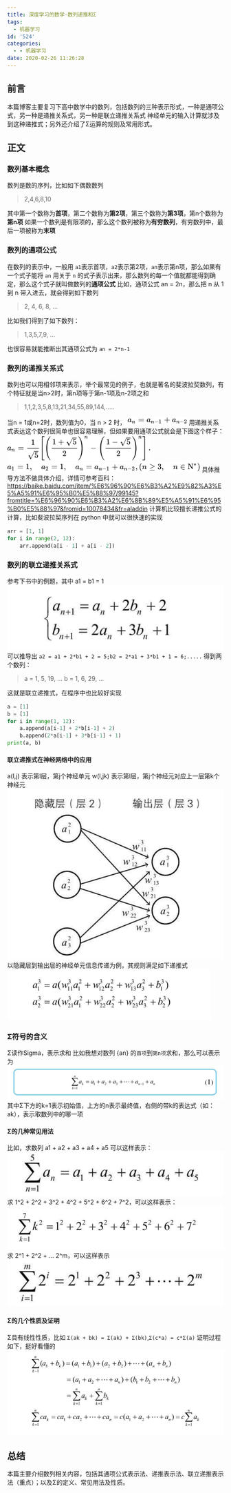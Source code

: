 ```yaml
---
title: 深度学习的数学-数列递推和Σ
tags:
  - 机器学习
id: '524'
categories:
  - - 机器学习
date: 2020-02-26 11:26:28
---
```




## 前言

本篇博客主要复习下高中数学中的数列，包括数列的三种表示形式，一种是通项公式，另一种是递推关系式，另一种是联立递推关系式 神经单元的输入计算就涉及到这种递推式；另外还介绍了Σ运算的规则及常用形式。

## 正文

### 数列基本概念

数列是数的序列，比如如下偶数数列

> 2,4,6,8,10

其中第一个数称为**首项**，第二个数称为**第2项**，第三个数称为**第3项**，第n个数称为**第n项** 如果一个数列是有限项的，那么这个数列被称为**有穷数列**，有穷数列中，最后一项被称为**末项**

### 数列的通项公式

在数列的表示中，一般用 `a1`表示首项，`a2`表示第2项，`an`表示第n项，那么如果有一个式子能将 `an` 用关于 `n` 的式子表示出来，那么数列的每一个值就都能得到确定，那么这个式子就叫做数列的**通项公式** 比如，通项公式 an = 2n，那么把 n 从 1 到 n 带入进去，就会得到如下数列

> 2, 4, 6, 8, ...

比如我们得到了如下数列：

> 1,3,5,7,9, ...

也很容易就能推断出其通项公式为 `an = 2*n-1`

### 数列的递推关系式

数列也可以用相邻项来表示，举个最常见的例子，也就是著名的斐波拉契数列，有个特征就是当n>2时，第n项等于第n-1项及n-2项之和

> 1,1,2,3,5,8,13,21,34,55,89,144,.....

当n = 1或n=2时，数列值为0，当 n > 2 时， [![](../static/uploads/2020/02/80b891031290cc8affe7b048dd1b5acc.png)](../static/uploads/2020/02/80b891031290cc8affe7b048dd1b5acc.png) 用递推关系式表达这个数列很简单也很容易理解，但如果要用通项公式就会是下图这个样子： [![](../static/uploads/2020/02/1f2f6ddd2529ed80bacbe32beeee154b.png)](../static/uploads/2020/02/1f2f6ddd2529ed80bacbe32beeee154b.png) [![](../static/uploads/2020/02/3e17be8393d898540afd2ef558f68483.png)](../static/uploads/2020/02/3e17be8393d898540afd2ef558f68483.png) 具体推导方法不做具体介绍，详情可参考百科：https://baike.baidu.com/item/%E6%96%90%E6%B3%A2%E9%82%A3%E5%A5%91%E6%95%B0%E5%88%97/99145?fromtitle=%E6%96%90%E6%B3%A2%E6%8B%89%E5%A5%91%E6%95%B0%E5%88%97&fromid=10078434&fr=aladdin 计算机比较擅长递推公式的计算，比如斐波拉契序列在 python 中就可以很快速的实现

```python
arr = [1, 1]
for i in range(2, 12):
    arr.append(a[i - 1] + a[i - 2])
```

### 数列的联立递推关系式

参考下书中的例题，其中 a1 = b1 = 1 [![](../static/uploads/2020/02/d36678b14e051aed092af24d661601c6.png)](../static/uploads/2020/02/d36678b14e051aed092af24d661601c6.png) 可以推导出 `a2 = a1 + 2*b1 + 2 = 5;b2 = 2*a1 + 3*b1 + 1 = 6;.....` 得到两个数列：

> a = 1, 5, 19, ... b = 1, 6, 29, ...

这就是联立递推式，在程序中也比较好实现

```python
a = [1]
b = [1]
for i in range(1, 12):
    a.append(a[i-1] + 2*b[i-1] + 2)
    b.append(2*a[i-1] + 3*b[i-1] + 1)
print(a, b)
```

#### 联立递推式在神经网络中的应用

a(l,j) 表示第l层，第j个神经单元 w(l,jk) 表示第l层，第j个神经元对应上一层第k个神经元 [![](../static/uploads/2020/02/759b7cf0ea5cceb7c62ccdca55a83a90.png)](../static/uploads/2020/02/759b7cf0ea5cceb7c62ccdca55a83a90.png) 以隐藏层到输出层的神经单元信息传递为例，其规则满足如下递推式 [![](../static/uploads/2020/02/00c5723d5cd1c42bcc3ca80a43a88b9f.png)](../static/uploads/2020/02/00c5723d5cd1c42bcc3ca80a43a88b9f.png)

### Σ符号的含义

Σ读作Sigma，表示求和 比如我想对数列 {an} 的`首项`到`第n项`求和，那么可以表示为 [![](../static/uploads/2020/02/849b2378847b008586e92445f5b92777.png)](../static/uploads/2020/02/849b2378847b008586e92445f5b92777.png) 其中Σ下方的k=1表示初始值，上方的n表示最终值，右侧的带k的表达式（如：ak），表示取数列中的哪一项

#### Σ的几种常见用法

比如，求数列 a1 + a2 + a3 + a4 + a5 可以这样表示： [![](../static/uploads/2020/02/131639e3af4bc2ddacb87af765214098.png)](../static/uploads/2020/02/131639e3af4bc2ddacb87af765214098.png) 求 1^2 + 2^2 + 3^2 + 4^2 + 5^2 + 6^2 + 7^2，可以这样表示： [![](../static/uploads/2020/02/a3e7d8b39bec89e49f8e2defcdad9bb9.png)](../static/uploads/2020/02/a3e7d8b39bec89e49f8e2defcdad9bb9.png) 求 2^1 + 2^2 + ... 2^m，可以这样表示 [![](../static/uploads/2020/02/4a5fd894177bb47467181f9da2249243.png)](../static/uploads/2020/02/4a5fd894177bb47467181f9da2249243.png)

#### Σ的几个性质及证明

Σ具有线性性质，比如 `Σ(ak + bk) = Σ(ak) + Σ(bk)`,`Σ(c*a) = c*Σ(a)` 证明过程如下，挺好看懂的 [![](../static/uploads/2020/02/85059e447ef824b28a3c38526e582f24.png)](../static/uploads/2020/02/85059e447ef824b28a3c38526e582f24.png)

## 总结

本篇主要介绍数列相关内容，包括其通项公式表示法、递推表示法、联立递推表示法（重点）；以及Σ的定义、常见用法及性质。